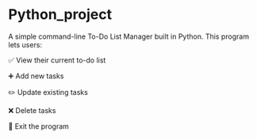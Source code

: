 # Python_project

A simple command-line To-Do List Manager built in Python. This program lets users:

✅ View their current to-do list

➕ Add new tasks

✏️ Update existing tasks

❌ Delete tasks

🚪 Exit the program
